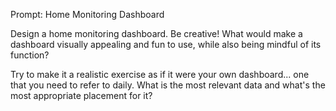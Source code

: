 Prompt: Home Monitoring Dashboard

Design a home monitoring dashboard. Be creative! What would make a dashboard visually appealing and fun to use, while also being mindful of its function?

Try to make it a realistic exercise as if it were your own dashboard... one that you need to refer to daily. What is the most relevant data and what's the most appropriate placement for it?
